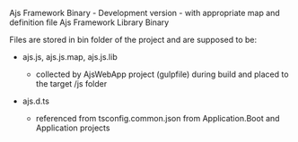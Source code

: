 ﻿Ajs Framework Binary - Development version - with appropriate map and definition file
Ajs Framework Library Binary

Files are stored in bin folder of the project and are supposed to be:

- ajs.js, ajs.js.map, ajs.js.lib
   - collected by AjsWebApp project (gulpfile) during build and placed to the target /js folder

- ajs.d.ts
   - referenced from tsconfig.common.json from Application.Boot and Application projects
